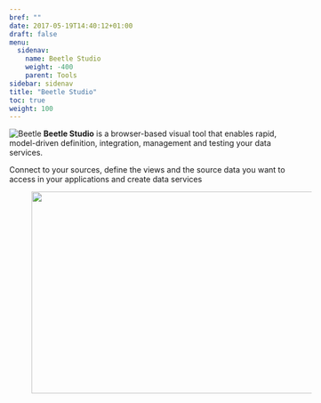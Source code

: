 ```yaml
---
bref: ""
date: 2017-05-19T14:40:12+01:00
draft: false
menu:
  sidenav:
    name: Beetle Studio
    weight: -400
    parent: Tools
sidebar: sidenav
title: "Beetle Studio"
toc: true
weight: 100
---
```


![Beetle](/images/beetle_32x26.png?raw=true) **Beetle Studio** is a browser-based visual tool that enables rapid, model-driven definition, integration, management
and testing your data services.

Connect to your sources, define the views and the source data you want to access in your applications and create data services

<div>
<img width="600" height="363" src="/images/beetle-studio-home.png" frameborder="2" hspace="40" ></img>
</div>
